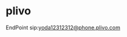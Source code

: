 # plivo
EndPoint
<Response>
<Dial callerId="18004321321">
    <User>sip:yoda12312312@phone.plivo.com</User>
</Dial>
</Response>
